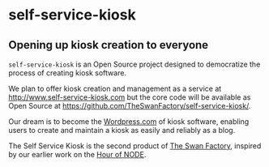 # self-service-kiosk

## Opening up kiosk creation to everyone

`self-service-kiosk` is an Open Source project designed to democratize the process of creating kiosk software.

We plan to offer kiosk creation and management as a service at http://www.self-service-kiosk.com but the core code will be available as Open Source at https://github.com/TheSwanFactory/self-service-kiosk/.

Our dream is to become the [Wordpress.com](http://wordpress.com) of kiosk software, enabling users to create and maintain a kiosk as easily and reliably as a blog.

The Self Service Kiosk is the second product of [The Swan Factory](http://www.theswanfactory.com), inspired by our earlier work on the [Hour of NODE](http://hourofnode.org).
